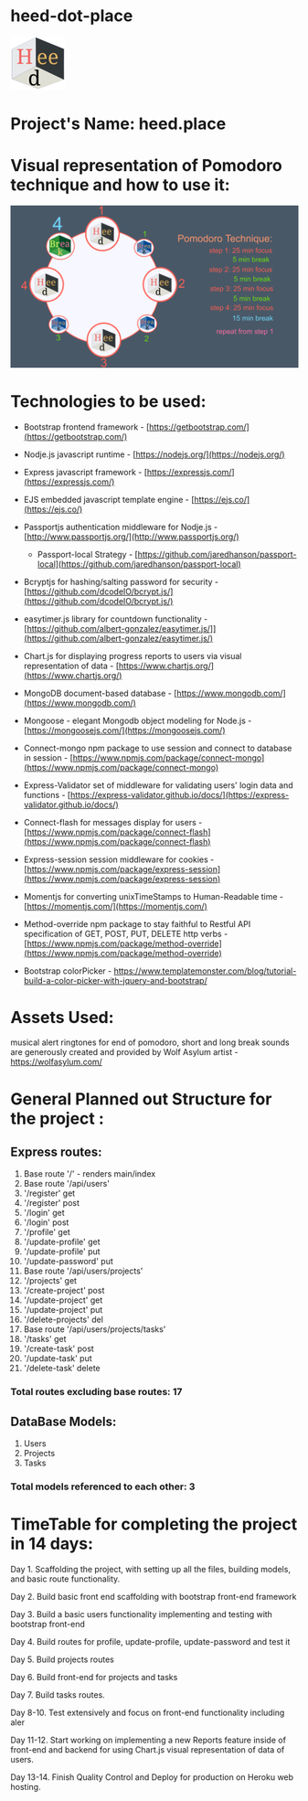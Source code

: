 # heed-dot-place



![heed.place logo](/README-assets/logo.png)
# Project&#39;s Name: heed.place

# Visual representation of Pomodoro technique and how to use it:

![heed.place logo](/README-assets/How_to_use_pomodoro-technique.png)

# Technologies to be used:

- Bootstrap frontend framework - [https://getbootstrap.com/](https://getbootstrap.com/)
- Nodje.js javascript runtime - [https://nodejs.org/](https://nodejs.org/)
- Express javascript framework - [https://expressjs.com/](https://expressjs.com/)
- EJS embedded javascript template engine - [https://ejs.co/](https://ejs.co/)
- Passportjs authentication middleware for Nodje.js - [http://www.passportjs.org/](http://www.passportjs.org/)
  - Passport-local Strategy - [https://github.com/jaredhanson/passport-local](https://github.com/jaredhanson/passport-local)

- Bcryptjs for hashing/salting password for security - [https://github.com/dcodeIO/bcrypt.js/](https://github.com/dcodeIO/bcrypt.js/)
- easytimer.js library for countdown functionality - [https://github.com/albert-gonzalez/easytimer.js/]](https://github.com/albert-gonzalez/easytimer.js/)
- Chart.js for displaying progress reports to users via visual representation of data - [https://www.chartjs.org/](https://www.chartjs.org/)
- MongoDB document-based database - [https://www.mongodb.com/](https://www.mongodb.com/)
- Mongoose - elegant Mongodb object modeling for Node.js - [https://mongoosejs.com/](https://mongoosejs.com/)
- Connect-mongo npm package to use session and connect to database in session - [https://www.npmjs.com/package/connect-mongo](https://www.npmjs.com/package/connect-mongo)
- Express-Validator set of middleware for validating users&#39; login data and functions - [https://express-validator.github.io/docs/](https://express-validator.github.io/docs/)
- Connect-flash for messages display for users - [https://www.npmjs.com/package/connect-flash](https://www.npmjs.com/package/connect-flash)
- Express-session session middleware for cookies - [https://www.npmjs.com/package/express-session](https://www.npmjs.com/package/express-session)
- Momentjs for converting unixTimeStamps to Human-Readable time - [https://momentjs.com/](https://momentjs.com/)
- Method-override npm package to stay faithful to Restful API specification of GET, POST, PUT, DELETE http verbs - [https://www.npmjs.com/package/method-override](https://www.npmjs.com/package/method-override)
- Bootstrap colorPicker - https://www.templatemonster.com/blog/tutorial-build-a-color-picker-with-jquery-and-bootstrap/


# Assets Used:
musical alert ringtones for end of pomodoro, short and long break sounds are generously created and provided by Wolf Asylum artist - https://wolfasylum.com/

# General Planned out Structure for the project :

## Express routes:

1. Base route &#39;/&#39; - renders main/index
2. Base route &#39;/api/users&#39;
3. &#39;/register&#39; get
4. &#39;/register&#39; post
5. &#39;/login&#39; get
6. &#39;/login&#39; post
7. &#39;/profile&#39; get
8. &#39;/update-profile&#39; get
9. &#39;/update-profile&#39; put
10. &#39;/update-password&#39; put
11. Base route &#39;/api/users/projects&#39;
12. &#39;/projects&#39; get
13. &#39;/create-project&#39; post
14. &#39;/update-project&#39; get
15. &#39;/update-project&#39; put
16. &#39;/delete-projects&#39; del
17. Base route &#39;/api/users/projects/tasks&#39;
18. &#39;/tasks&#39; get
19. &#39;/create-task&#39; post
20. &#39;/update-task&#39; put
21. &#39;/delete-task&#39; delete

### Total routes excluding base routes: 17

## DataBase Models:

1. Users
2. Projects
3. Tasks

### Total models referenced to each other: 3

# TimeTable for completing the project in 14 days:

Day 1. Scaffolding the project, with setting up all the files, building models, and basic route functionality.

Day 2. Build basic front end scaffolding with bootstrap front-end framework

Day 3. Build a basic users functionality implementing and testing with bootstrap front-end

Day 4. Build routes for profile, update-profile, update-password and test it

Day 5. Build projects routes

Day 6. Build front-end for projects and tasks

Day 7. Build tasks routes.

Day 8-10. Test extensively and focus on front-end functionality including aler

Day 11-12. Start working on implementing a new Reports feature inside of front-end and backend for using Chart.js visual representation of data of users.

Day 13-14. Finish Quality Control and Deploy for production on Heroku web hosting.